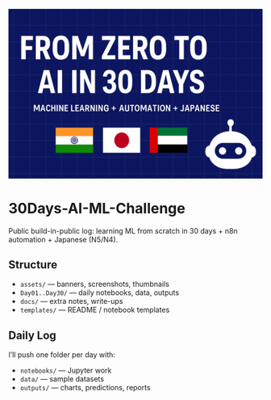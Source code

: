 ![30-Day AI Challenge](assets/banners/30day-ai-Banner.png)

# 30Days-AI-ML-Challenge
Public build-in-public log: learning ML from scratch in 30 days + n8n automation + Japanese (N5/N4).

## Structure
- `assets/` — banners, screenshots, thumbnails
- `Day01..Day30/` — daily notebooks, data, outputs
- `docs/` — extra notes, write-ups
- `templates/` — README / notebook templates

## Daily Log
I’ll push one folder per day with:  
- `notebooks/` — Jupyter work  
- `data/` — sample datasets  
- `outputs/` — charts, predictions, reports
